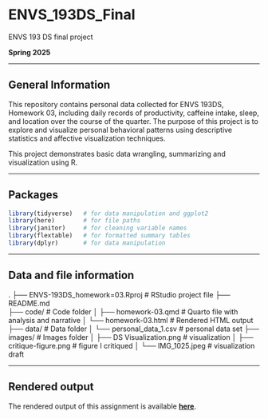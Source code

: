 # ENVS_193DS_Final
ENVS 193 DS final project 



**Spring 2025**

---

## General Information

This repository contains personal data collected for ENVS 193DS, Homework 03, including daily records of productivity, caffeine intake, sleep, and location over the course of the quarter. The purpose of this project is to explore and visualize personal behavioral patterns using descriptive statistics and affective visualization techniques.

This project demonstrates basic data wrangling, summarizing and visualization using R.

---

## Packages


```r
library(tidyverse)   # for data manipulation and ggplot2
library(here)        # for file paths
library(janitor)     # for cleaning variable names
library(flextable)   # for formatted summary tables
library(dplyr)       # for data manipulation
```
---

## Data and file information

.
├── ENVS-193DS_homework=03.Rproj         # RStudio project file
├── README.md                            
├── code/                                # Code folder
│   ├── homework-03.qmd                  # Quarto file with analysis and narrative
│   └── homework-03.html                 # Rendered HTML output
├── data/                                # Data folder
│   └── personal_data_1.csv              # personal data set
├── images/                              # Images folder
│   ├── DS Visualization.png             # visualization
│   ├── critique-figure.png              # figure I critiqued
│   └── IMG_1025.jpeg                    # visualization draft

  
---

## Rendered output

The rendered output of this assignment is available [**here**](https://bittnation.github.io/ENVS_193DS_Final/).



